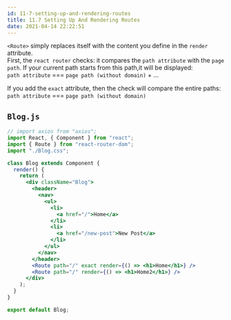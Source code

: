 ```yaml
---
id: 11-7-setting-up-and-rendering-routes
title: 11.7 Setting Up And Rendering Routes
date: 2021-04-14 22:22:51
---
```


`<Route>` simply replaces itself with the content you define in the `render` attribute.  
First, the `react router` checks: it compares the `path attribute` with the `page path`. If your current path starts from this path,it will be displayed:  
`path attribute` === `page path (without domain)` + ...

If you add the `exact` attribute, then the check will compare the  entire paths:  
`path attribute` === `page path (without domain)`

## `Blog.js`

```jsx title="Blog.js" {3,22-23}
// import axios from "axios";
import React, { Component } from "react";
import { Route } from "react-router-dom";
import "./Blog.css";

class Blog extends Component {
  render() {
    return (
      <div className="Blog">
        <header>
          <nav>
            <ul>
              <li>
                <a href="/">Home</a>
              </li>
              <li>
                <a href="/new-post">New Post</a>
              </li>
            </ul>
          </nav>
        </header>
        <Route path="/" exact render={() => <h1>Home</h1>} />
        <Route path="/" render={() => <h1>Home2</h1>} />
      </div>
    );
  }
}

export default Blog;
```
